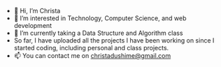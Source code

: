 - 👋 Hi, I’m Christa
- 👀 I’m interested in Technology, Computer Science, and web development 
- 🌱 I’m currently taking a Data Structure and Algorithm class
-  So far, I have uploaded all the projects I have been working on since I started coding, including personal and class projects.
- 📫 You can contact me on christadushime@gmail.com

<!---
christabusho/christabusho is a ✨ special ✨ repository because its `README.md` (this file) appears on your GitHub profile.
You can click the Preview link to take a look at your changes.
--->
